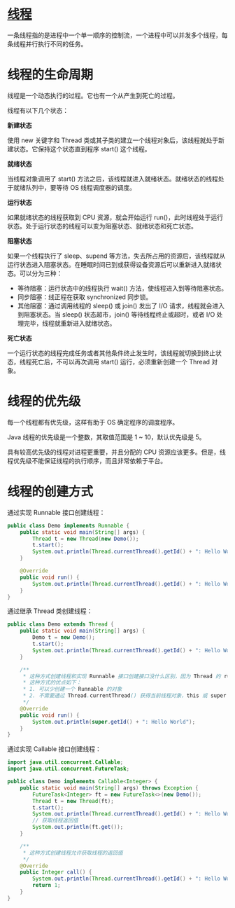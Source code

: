 # [线程](https://www.runoob.com/java/java-multithreading.html)

一条线程指的是进程中一个单一顺序的控制流，一个进程中可以并发多个线程，每条线程并行执行不同的任务。

# 线程的生命周期

线程是一个动态执行的过程。它也有一个从产生到死亡的过程。

线程有以下几个状态：

**新建状态**

使用 new 关键字和 Thread 类或其子类的建立一个线程对象后，该线程就处于新建状态。它保持这个状态直到程序 start() 这个线程。

**就绪状态**

当线程对象调用了 start() 方法之后，该线程就进入就绪状态。就绪状态的线程处于就绪队列中，要等待 OS 线程调度器的调度。

**运行状态**

如果就绪状态的线程获取到 CPU 资源，就会开始运行 run()，此时线程处于运行状态。处于运行状态的线程可以变为阻塞状态、就绪状态和死亡状态。

**阻塞状态**

如果一个线程执行了 sleep、supend 等方法，失去所占用的资源后，该线程就从运行状态进入阻塞状态。在睡眠时间已到或获得设备资源后可以重新进入就绪状态。可以分为三种：

* 等待阻塞：运行状态中的线程执行 wait() 方法，使线程进入到等待阻塞状态。
* 同步阻塞：线正程在获取 synchronized 同步锁。
* 其他阻塞：通过调用线程的 sleep() 或 join() 发出了 I/O 请求，线程就会进入到阻塞状态。当 sleep() 状态超市，join() 等待线程终止或超时，或者 I/O 处理完毕，线程就重新进入就绪状态。

**死亡状态**

一个运行状态的线程完成任务或者其他条件终止发生时，该线程就切换到终止状态，线程死亡后，不可以再次调用 start() 运行，必须重新创建一个 Thread 对象。

# 线程的优先级

每一个线程都有优先级，这样有助于 OS 确定程序的调度程序。

Java 线程的优先级是一个整数，其取值范围是 1 ~ 10，默认优先级是 5。

具有较高优先级的线程对进程更重要，并且分配的 CPU 资源应该更多。但是，线程优先级不能保证线程的执行顺序，而且非常依赖于平台。

# 线程的创建方式

通过实现 Runnable 接口创建线程：

```java
public class Demo implements Runnable {
    public static void main(String[] args) {
        Thread t = new Thread(new Demo());
        t.start();
        System.out.println(Thread.currentThread().getId() + ": Hello World");
    }

    @Override
    public void run() {
        System.out.println(Thread.currentThread().getId() + ": Hello World");
    }
}
```

通过继承 Thread 类创建线程：

```java
public class Demo extends Thread {
    public static void main(String[] args) {
        Demo t = new Demo();
        t.start();
        System.out.println(Thread.currentThread().getId() + ": Hello World");
    }

    /**
     * 这种方式创建线程和实现 Runnable 接口创建接口没什么区别，因为 Thread 的 run() 方法也是来自 Runnable 接口。
     * 这种方式的优点如下：
     * 1. 可以少创建一个 Runnable 的对象
     * 2. 不需要通过 Thread.currentThread() 获得当前线程对象，this 或 super 关键字就是当前线程对象。
     */
    @Override
    public void run() {
        System.out.println(super.getId() + ": Hello World");
    }
}
```

通过实现 Callable 接口创建线程：

```java
import java.util.concurrent.Callable;
import java.util.concurrent.FutureTask;

public class Demo implements Callable<Integer> {
    public static void main(String[] args) throws Exception {
        FutureTask<Integer> ft = new FutureTask<>(new Demo());
        Thread t = new Thread(ft);
        t.start();
        System.out.println(Thread.currentThread().getId() + ": Hello World");
        // 获取线程返回值
        System.out.println(ft.get());
    }

    /**
     * 这种方式创建线程允许获取线程的返回值
     */
    @Override
    public Integer call() {
        System.out.println(Thread.currentThread().getId() + ": Hello World");
        return 1;
    }
}
```

